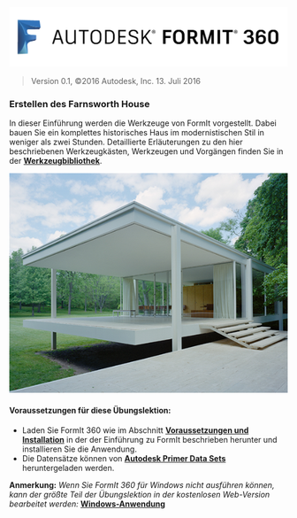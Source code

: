 

![](images/b5030b43-df24-4259-ad6a-94bcad61bc78.png)

> Version 0.1, ©2016 Autodesk, Inc. 13. Juli 2016

### Erstellen des Farnsworth House

In dieser Einführung werden die Werkzeuge von FormIt vorgestellt. Dabei bauen Sie ein komplettes historisches Haus im modernistischen Stil in weniger als zwei Stunden. Detaillierte Erläuterungen zu den hier beschriebenen Werkzeugkästen, Werkzeugen und Vorgängen finden Sie in der [**Werkzeugbibliothek**](../tool-library/tool-library.md).

![](images/49e004f3-d500-4890-9188-e8a87c1e396a-2.png)

#### Voraussetzungen für diese Übungslektion:

* Laden Sie FormIt 360 wie im Abschnitt [**Voraussetzungen und Installation**](../formit-introduction/prerequisites-and-installation.md) in der der Einführung zu FormIt beschrieben herunter und installieren Sie die Anwendung.
* Die Datensätze können von [**Autodesk Primer Data Sets**](https://autodesk.app.box.com/s/thavswirrbflit27rbqzl26ljj7fu1uv) heruntergeladen werden.

**Anmerkung:** *Wenn Sie FormIt 360 für Windows nicht ausführen können, kann der größte Teil der Übungslektion in der kostenlosen Web-Version bearbeitet werden:* [**Windows-Anwendung**](http://formit360.autodesk.com/app)

